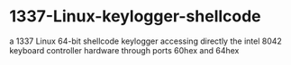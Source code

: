 # 1337-Linux-keylogger-shellcode
a 1337 Linux 64-bit shellcode keylogger accessing directly the intel 8042 keyboard controller hardware through ports 60hex and 64hex
